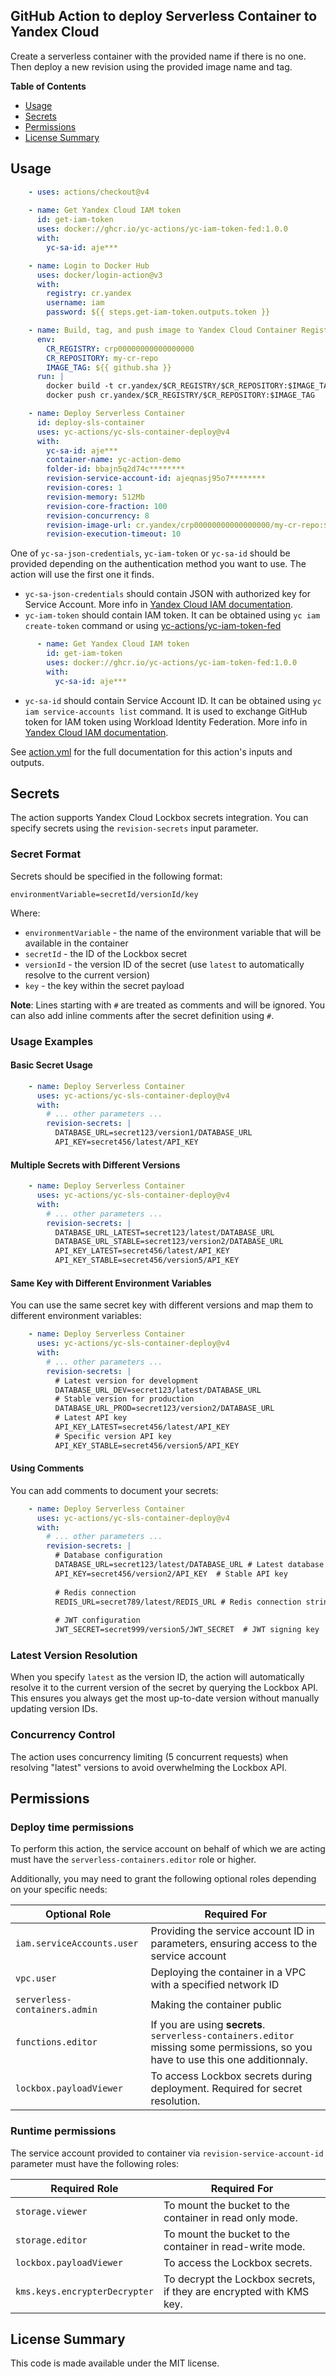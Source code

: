 ## GitHub Action to deploy Serverless Container to Yandex Cloud

Create a serverless container with the provided name if there is no one. Then deploy a new revision using the provided
image name and tag.

**Table of Contents**

<!-- toc -->

- [Usage](#usage)
- [Secrets](#secrets)
- [Permissions](#permissions)
- [License Summary](#license-summary)

<!-- tocstop -->

## Usage

```yaml
    - uses: actions/checkout@v4
    
    - name: Get Yandex Cloud IAM token
      id: get-iam-token
      uses: docker://ghcr.io/yc-actions/yc-iam-token-fed:1.0.0
      with:
        yc-sa-id: aje***

    - name: Login to Docker Hub
      uses: docker/login-action@v3
      with:
        registry: cr.yandex
        username: iam
        password: ${{ steps.get-iam-token.outputs.token }}

    - name: Build, tag, and push image to Yandex Cloud Container Registry
      env:
        CR_REGISTRY: crp00000000000000000
        CR_REPOSITORY: my-cr-repo
        IMAGE_TAG: ${{ github.sha }}
      run: |
        docker build -t cr.yandex/$CR_REGISTRY/$CR_REPOSITORY:$IMAGE_TAG .
        docker push cr.yandex/$CR_REGISTRY/$CR_REPOSITORY:$IMAGE_TAG

    - name: Deploy Serverless Container
      id: deploy-sls-container
      uses: yc-actions/yc-sls-container-deploy@v4
      with:
        yc-sa-id: aje***
        container-name: yc-action-demo
        folder-id: bbajn5q2d74c********
        revision-service-account-id: ajeqnasj95o7********
        revision-cores: 1
        revision-memory: 512Mb
        revision-core-fraction: 100
        revision-concurrency: 8
        revision-image-url: cr.yandex/crp00000000000000000/my-cr-repo:${{ github.sha }}
        revision-execution-timeout: 10
```

One of `yc-sa-json-credentials`, `yc-iam-token` or `yc-sa-id` should be provided depending on the authentication method you
want to use. The action will use the first one it finds.
* `yc-sa-json-credentials` should contain JSON with authorized key for Service Account. More info
  in [Yandex Cloud IAM documentation](https://yandex.cloud/en/docs/iam/operations/authentication/manage-authorized-keys#cli_1).
* `yc-iam-token` should contain IAM token. It can be obtained using `yc iam create-token` command or using
  [yc-actions/yc-iam-token-fed](https://github.com/yc-actions/yc-iam-token-fed)
```yaml
      - name: Get Yandex Cloud IAM token
        id: get-iam-token
        uses: docker://ghcr.io/yc-actions/yc-iam-token-fed:1.0.0
        with:
          yc-sa-id: aje***
```
* `yc-sa-id` should contain Service Account ID. It can be obtained using `yc iam service-accounts list` command. It is
  used to exchange GitHub token for IAM token using Workload Identity Federation. More info in [Yandex Cloud IAM documentation](https://yandex.cloud/ru/docs/iam/concepts/workload-identity).


See [action.yml](action.yml) for the full documentation for this action's inputs and outputs.

## Secrets

The action supports Yandex Cloud Lockbox secrets integration. You can specify secrets using the `revision-secrets` input parameter.

### Secret Format

Secrets should be specified in the following format:
```
environmentVariable=secretId/versionId/key
```

Where:
- `environmentVariable` - the name of the environment variable that will be available in the container
- `secretId` - the ID of the Lockbox secret
- `versionId` - the version ID of the secret (use `latest` to automatically resolve to the current version)
- `key` - the key within the secret payload

**Note**: Lines starting with `#` are treated as comments and will be ignored. You can also add inline comments after the secret definition using `#`.

### Usage Examples

#### Basic Secret Usage
```yaml
    - name: Deploy Serverless Container
      uses: yc-actions/yc-sls-container-deploy@v4
      with:
        # ... other parameters ...
        revision-secrets: |
          DATABASE_URL=secret123/version1/DATABASE_URL
          API_KEY=secret456/latest/API_KEY
```

#### Multiple Secrets with Different Versions
```yaml
    - name: Deploy Serverless Container
      uses: yc-actions/yc-sls-container-deploy@v4
      with:
        # ... other parameters ...
        revision-secrets: |
          DATABASE_URL_LATEST=secret123/latest/DATABASE_URL
          DATABASE_URL_STABLE=secret123/version2/DATABASE_URL
          API_KEY_LATEST=secret456/latest/API_KEY
          API_KEY_STABLE=secret456/version5/API_KEY
```

#### Same Key with Different Environment Variables
You can use the same secret key with different versions and map them to different environment variables:

```yaml
    - name: Deploy Serverless Container
      uses: yc-actions/yc-sls-container-deploy@v4
      with:
        # ... other parameters ...
        revision-secrets: |
          # Latest version for development
          DATABASE_URL_DEV=secret123/latest/DATABASE_URL
          # Stable version for production
          DATABASE_URL_PROD=secret123/version2/DATABASE_URL
          # Latest API key
          API_KEY_LATEST=secret456/latest/API_KEY
          # Specific version API key
          API_KEY_STABLE=secret456/version5/API_KEY
```

#### Using Comments
You can add comments to document your secrets:

```yaml
    - name: Deploy Serverless Container
      uses: yc-actions/yc-sls-container-deploy@v4
      with:
        # ... other parameters ...
        revision-secrets: |
          # Database configuration
          DATABASE_URL=secret123/latest/DATABASE_URL # Latest database URL
          API_KEY=secret456/version2/API_KEY  # Stable API key
          
          # Redis connection
          REDIS_URL=secret789/latest/REDIS_URL # Redis connection string
          
          # JWT configuration
          JWT_SECRET=secret999/version5/JWT_SECRET  # JWT signing key
```

### Latest Version Resolution

When you specify `latest` as the version ID, the action will automatically resolve it to the current version of the secret by querying the Lockbox API. This ensures you always get the most up-to-date version without manually updating version IDs.

### Concurrency Control

The action uses concurrency limiting (5 concurrent requests) when resolving "latest" versions to avoid overwhelming the Lockbox API.

## Permissions

### Deploy time permissions

To perform this action, the service account on behalf of which we are acting must have
the `serverless-containers.editor` role or higher.

Additionally, you may need to grant the following optional roles depending on your specific needs:

| Optional Role                 | Required For                                                                           |
|-------------------------------|----------------------------------------------------------------------------------------|
| `iam.serviceAccounts.user`    | Providing the service account ID in parameters, ensuring access to the service account |
| `vpc.user`                    | Deploying the container in a VPC with a specified network ID                           |
| `serverless-containers.admin` | Making the container public                                                            |
| `functions.editor`            | If you are using **secrets**. `serverless-containers.editor` missing some permissions, so you have to use this one additionnaly. |
| `lockbox.payloadViewer`       | To access Lockbox secrets during deployment. Required for secret resolution.           |

### Runtime permissions

The service account provided to container via `revision-service-account-id` parameter must have the following roles:

| Required Role                 | Required For                                                        |
|-------------------------------|---------------------------------------------------------------------|
| `storage.viewer`              | To mount the bucket to the container in read only mode.             |
| `storage.editor`              | To mount the bucket to the container in read-write mode.            |
| `lockbox.payloadViewer`       | To access the Lockbox secrets.                                      |
| `kms.keys.encrypterDecrypter` | To decrypt the Lockbox secrets, if they are encrypted with KMS key. |

## License Summary

This code is made available under the MIT license.
